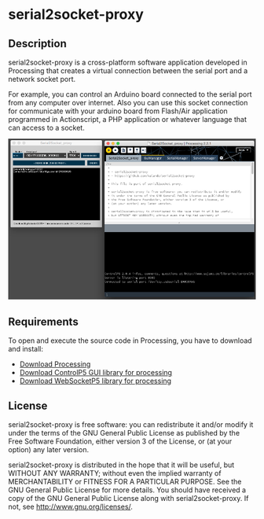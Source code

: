 serial2socket-proxy
===================

Description
-----------

serial2socket-proxy is a cross-platform software application developed in Processing that creates a virtual connection between the serial port and a network socket port. 

For example, you can control an Arduino board connected to the serial port from any computer over internet. Also you can use this socket connection for communicate with your arduino board from Flash/Air application programmed in Actionscript, a PHP application or whatever language that can access to a socket. 

![image](screenshot.png)

## Requirements

To open and execute the source code in Processing, you have to download and install:

- [Download Processing](http://processing.org/download/)
- [Download ControlP5 GUI library for processing](http://www.sojamo.de/libraries/controlP5/#installation)
- [Download WebSocketP5 library for processing](http://muthesius.github.io/WebSocketP5/)
 
License
-------

serial2socket-proxy is free software: you can redistribute it and/or modify it under the terms of the GNU General Public License as published by the Free Software Foundation, either version 3 of the License, or (at your option) any later version.

serial2socket-proxy is distributed in the hope that it will be useful, but WITHOUT ANY WARRANTY; without even the implied warranty of MERCHANTABILITY or FITNESS FOR A PARTICULAR PURPOSE.  See the GNU General Public License for more details. You should have received a copy of the GNU General Public License along with serial2socket-proxy.  If not, see <http://www.gnu.org/licenses/>.

